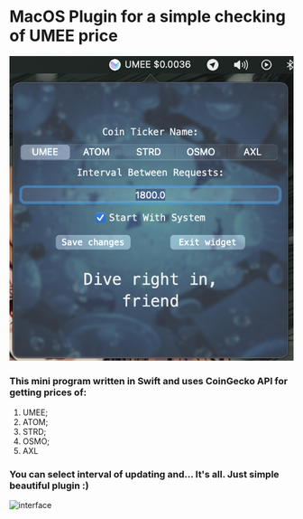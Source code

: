 # MacOS Plugin for a simple checking of UMEE price

![interface](interface_1.png)

### This mini program written in Swift and uses CoinGecko API for getting prices of:

1) UMEE;
2) ATOM;
3) STRD;
4) OSMO;
5) AXL

### You can select interval of updating and... It's all. Just simple beautiful plugin :)

![interface](interface_2.png)
